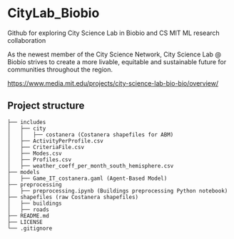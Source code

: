 # CityLab_Biobio

Github for exploring City Science Lab in Biobio and CS MIT ML research collaboration

As the newest member of the City Science Network, City Science Lab @ Biobío strives to create a more livable, equitable and sustainable future for communities throughout the region.

<https://www.media.mit.edu/projects/city-science-lab-bio-bio/overview/>

## Project structure

```
├── includes
│   ├── city
│   │   ├── costanera (Costanera shapefiles for ABM)
│   ├── ActivityPerProfile.csv
│   ├── CriteriaFile.csv
│   ├── Modes.csv
│   ├── Profiles.csv
│   ├── weather_coeff_per_month_south_hemisphere.csv
├── models
│   ├── Game_IT_costanera.gaml (Agent-Based Model)
├── preprocessing
│   ├── preprocessing.ipynb (Buildings preprocessing Python notebook)
├── shapefiles (raw Costanera shapefiles)
│   ├── buildings
│   ├── roads
├── README.md
├── LICENSE 
└── .gitignore
```
